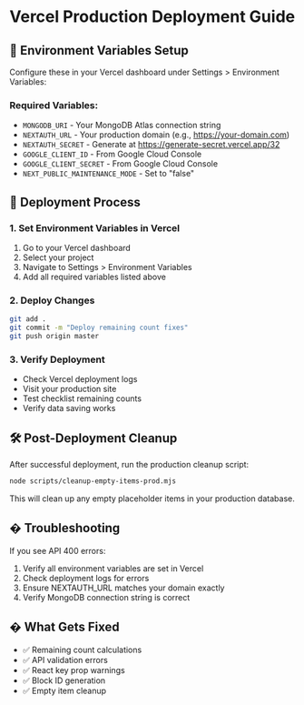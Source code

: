 # Vercel Production Deployment Guide

## 🚀 Environment Variables Setup

Configure these in your Vercel dashboard under Settings > Environment Variables:

### Required Variables:

- `MONGODB_URI` - Your MongoDB Atlas connection string
- `NEXTAUTH_URL` - Your production domain (e.g., https://your-domain.com)
- `NEXTAUTH_SECRET` - Generate at https://generate-secret.vercel.app/32
- `GOOGLE_CLIENT_ID` - From Google Cloud Console
- `GOOGLE_CLIENT_SECRET` - From Google Cloud Console
- `NEXT_PUBLIC_MAINTENANCE_MODE` - Set to "false"

## 🔧 Deployment Process

### 1. Set Environment Variables in Vercel

1. Go to your Vercel dashboard
2. Select your project
3. Navigate to Settings > Environment Variables
4. Add all required variables listed above

### 2. Deploy Changes

```bash
git add .
git commit -m "Deploy remaining count fixes"
git push origin master
```

### 3. Verify Deployment

- Check Vercel deployment logs
- Visit your production site
- Test checklist remaining counts
- Verify data saving works

## 🛠️ Post-Deployment Cleanup

After successful deployment, run the production cleanup script:

```bash
node scripts/cleanup-empty-items-prod.mjs
```

This will clean up any empty placeholder items in your production database.

## � Troubleshooting

If you see API 400 errors:

1. Verify all environment variables are set in Vercel
2. Check deployment logs for errors
3. Ensure NEXTAUTH_URL matches your domain exactly
4. Verify MongoDB connection string is correct

## � What Gets Fixed

- ✅ Remaining count calculations
- ✅ API validation errors
- ✅ React key prop warnings
- ✅ Block ID generation
- ✅ Empty item cleanup
